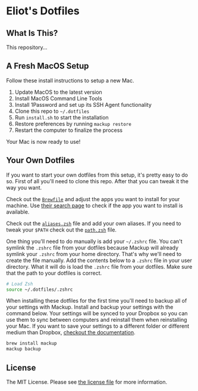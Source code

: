 # Eliot's Dotfiles

## What Is This?

This repository…

## A Fresh MacOS Setup

Follow these install instructions to setup a new Mac.

1. Update MacOS to the latest version
2. Install MacOS Command Line Tools
3. Install 1Password and set up its SSH Agent functionality
4. Clone this repo to `~/.dotfiles`
5. Run `install.sh` to start the installation
6. Restore preferences by running `mackup restore`
7. Restart the computer to finalize the process

Your Mac is now ready to use!

## Your Own Dotfiles

If you want to start your own dotfiles from this setup, it's pretty easy to do so. First of all you'll need to clone this repo. After that you can tweak it the way you want.

Check out the [`Brewfile`](./Brewfile) and adjust the apps you want to install for your machine. Use [their search page](https://caskroom.github.io/search) to check if the app you want to install is available.

Check out the [`aliases.zsh`](./aliases.zsh) file and add your own aliases. If you need to tweak your `$PATH` check out the [`path.zsh`](./path.zsh) file.

One thing you'll need to do manually is add your `~/.zshrc` file. You can't symlink the `.zshrc` file from your dotfiles because Mackup will already symlink your `.zshrc` from your home directory. That's why we'll need to create the file manually. Add the contents below to a `.zshrc` file in your user directory. What it will do is load the `.zshrc` file from your dotfiles. Make sure that the path to your dotfiles is correct.

```zsh
# Load Zsh
source ~/.dotfiles/.zshrc
```

When installing these dotfiles for the first time you'll need to backup all of your settings with Mackup. Install and backup your settings with the command below. Your settings will be synced to your Dropbox so you can use them to sync between computers and reinstall them when reinstalling your Mac. If you want to save your settings to a different folder or different medium than Dropbox, [checkout the documentation](https://github.com/lra/mackup#supported-storages).

```zsh
brew install mackup
mackup backup
```
## License

The MIT License. Please see [the license file](license.md) for more information.